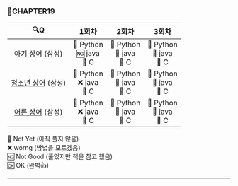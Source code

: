 ### :page_with_curl:CHAPTER19

|                                 :mag:Q                                  |                                 1회차                                  |                                          2회차                                          |                                          3회차                                          |
| :---------------------------------------------------------------------: | :--------------------------------------------------------------------: | :-------------------------------------------------------------------------------------: | :-------------------------------------------------------------------------------------: |
|  [아기 상어](https://www.acmicpc.net/problem/16236 "백준 링크") (삼성)  | :black_square_button: Python<br/>:ng: java<br/>:black_square_button: C | :black_square_button: Python<br/>:black_square_button: java<br/>:black_square_button: C | :black_square_button: Python<br/>:black_square_button: java<br/>:black_square_button: C |
| [청소년 상어](https://www.acmicpc.net/problem/19236 "백준 링크") (삼성) | :black_square_button: Python<br/>:x: java<br/>:black_square_button: C  | :black_square_button: Python<br/>:black_square_button: java<br/>:black_square_button: C | :black_square_button: Python<br/>:black_square_button: java<br/>:black_square_button: C |
|  [어른 상어](https://www.acmicpc.net/problem/19237 "백준 링크") (삼성)  | :black_square_button: Python<br/>:x: java<br/>:black_square_button: C  | :black_square_button: Python<br/>:black_square_button: java<br/>:black_square_button: C | :black_square_button: Python<br/>:black_square_button: java<br/>:black_square_button: C |

:black_square_button: Not Yet (아직 풀지 않음)<br/>
:x: worng (방법을 모르겠음)<br/>
:ng: Not Good (풀었지만 책을 참고 했음)<br/>
:ok: OK (완벽:+1:)<br/>

---
